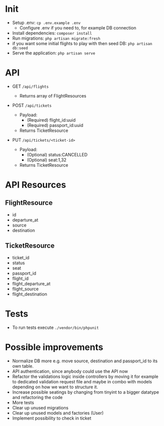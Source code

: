 # Init

- Setup .env: `cp .env.example .env`
  - Configure .env if you need to, for example DB connection
- Install dependencies: `composer install`
- Run migrations: `php artisan migrate:fresh`
- if you want some initial flights to play with then seed DB: `php artisan db:seed`
- Serve the application: `php artisan serve`

# API
- GET `/api/flights`
  - Returns array of FlightResources

- POST `/api/tickets`
  - Payload:
    - (Required) flight_id:uuid
    - (Required) passport_id:uuid
  - Returns TicketResource

- PUT `/api/tickets/<ticket-id>`
  - Payload:
    - (Optional) status:CANCELLED
    - (Optional) seat:1,32
  - Returns TicketResource

# API Resources
## FlightResource
- id
- departure_at
- source
- destination

## TicketResource
- ticket_id
- status 
- seat
- passport_id
- flight_id
- flight_departure_at
- flight_source
- flight_destination

# Tests
- To run tests execute `./vendor/bin/phpunit`

# Possible improvements
- Normalize DB more e.g. move source, destination and passport_id to its own table.
- API authentication, since anybody could use the API now
- Refactor the validations logic inside controllers by moving it for example to dedicated validation request file and maybe in combo with models depending on how we want to structure it.
- Increase possible seatings by changing from tinyint to a bigger datatype and refactoring the code
- More tests
- Clear up unused migrations
- Clear up unused models and factories (User)
- Implement possibility to check in ticket
